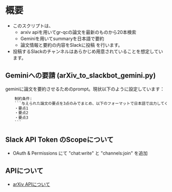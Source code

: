 # 概要
- このスクリプトは、
    - arxiv apiを用いてgr-qcの論文を最新のものから20本検索
    - Geminiを用いてsummaryを日本語で要約
    - 論文情報と要約の内容をSlackに投稿
を行います。
- 投稿するSlackのチャンネルはあらかじめ用意されていることを想定しています。

## Geminiへの要請 (arXiv_to_slackbot_gemini.py)
geminiに論文を要約させるためのprompt。現状以下のように設定しています：
```.txt
    制約条件:
    ```与えられた論文の要点を3点のみでまとめ、以下のフォーマットで日本語で出力してください。
    ・要点1
    ・要点2
    ・要点3
    ```
```

## Slack API Token のScopeについて
- OAuth & Permissions にて "chat:write" と "channels:join" を追加

## APIについて
- [arXiv APIについて](https://info.arxiv.org/help/api/user-manual.html)
